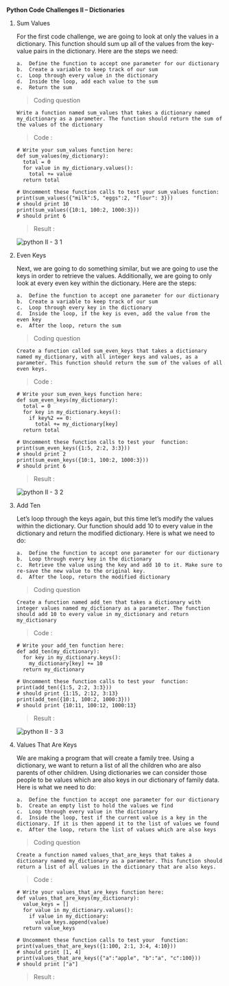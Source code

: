 **Python Code Challenges II – Dictionaries**

1.  Sum Values

    For the first code challenge, we are going to look at only the values in a dictionary. This function should sum up all of the values from the key-value pairs in the dictionary. Here are the steps we need:

        a.  Define the function to accept one parameter for our dictionary
        b.  Create a variable to keep track of our sum
        c.  Loop through every value in the dictionary
        d.  Inside the loop, add each value to the sum
        e.  Return the sum

    >   Coding question

        Write a function named sum_values that takes a dictionary named my_dictionary as a parameter. The function should return the sum of the values of the dictionary

    >   Code    :

        # Write your sum_values function here:
        def sum_values(my_dictionary):
          total = 0
          for value in my_dictionary.values():
            total += value
          return total

        # Uncomment these function calls to test your sum_values function:
        print(sum_values({"milk":5, "eggs":2, "flour": 3}))
        # should print 10
        print(sum_values({10:1, 100:2, 1000:3}))
        # should print 6

    >   Result  :

    ![python II - 3 1](https://user-images.githubusercontent.com/74751990/202850797-80fff0c8-d82e-4e01-9e3b-b4649b5cfcaf.jpg)

2.  Even Keys

    Next, we are going to do something similar, but we are going to use the keys in order to retrieve the values. Additionally, we are going to only look at every even key within the dictionary. Here are the steps:

        a.  Define the function to accept one parameter for our dictionary
        b.  Create a variable to keep track of our sum
        c.  Loop through every key in the dictionary
        d.  Inside the loop, if the key is even, add the value from the even key
        e.  After the loop, return the sum

    >   Coding question

        Create a function called sum_even_keys that takes a dictionary named my_dictionary, with all integer keys and values, as a parameter. This function should return the sum of the values of all even keys.

    >   Code    :

        # Write your sum_even_keys function here:
        def sum_even_keys(my_dictionary):
          total = 0
          for key in my_dictionary.keys():
            if key%2 == 0:
              total += my_dictionary[key]
          return total

        # Uncomment these function calls to test your  function:
        print(sum_even_keys({1:5, 2:2, 3:3}))
        # should print 2
        print(sum_even_keys({10:1, 100:2, 1000:3}))
        # should print 6

    >   Result  :

    ![python II - 3 2](https://user-images.githubusercontent.com/74751990/202913392-4907d03d-acfc-436d-be41-bf7cd9e22942.jpg)

3.  Add Ten

    Let’s loop through the keys again, but this time let’s modify the values within the dictionary. Our function should add 10 to every value in the dictionary and return the modified dictionary. Here is what we need to do:

        a.  Define the function to accept one parameter for our dictionary
        b.  Loop through every key in the dictionary
        c.  Retrieve the value using the key and add 10 to it. Make sure to re-save the new value to the original key.
        d.  After the loop, return the modified dictionary

    >   Coding question

        Create a function named add_ten that takes a dictionary with integer values named my_dictionary as a parameter. The function should add 10 to every value in my_dictionary and return my_dictionary

    >   Code    :

        # Write your add_ten function here:
        def add_ten(my_dictionary):
          for key in my_dictionary.keys():
            my_dictionary[key] += 10
          return my_dictionary

        # Uncomment these function calls to test your  function:
        print(add_ten({1:5, 2:2, 3:3}))
        # should print {1:15, 2:12, 3:13}
        print(add_ten({10:1, 100:2, 1000:3}))
        # should print {10:11, 100:12, 1000:13}

    >   Result  :

    ![python II - 3 3](https://user-images.githubusercontent.com/74751990/202928555-01368bb1-c4bd-46df-9e64-3c0d8c0cc27b.jpg)

4.  Values That Are Keys

    We are making a program that will create a family tree. Using a dictionary, we want to return a list of all the children who are also parents of other children. Using dictionaries we can consider those people to be values which are also keys in our dictionary of family data. Here is what we need to do:

        a.  Define the function to accept one parameter for our dictionary
        b.  Create an empty list to hold the values we find
        c.  Loop through every value in the dictionary
        d.  Inside the loop, test if the current value is a key in the dictionary. If it is then append it to the list of values we found
        e.  After the loop, return the list of values which are also keys

    >   Coding question

        Create a function named values_that_are_keys that takes a dictionary named my_dictionary as a parameter. This function should return a list of all values in the dictionary that are also keys.

    >   Code    :

        # Write your values_that_are_keys function here:
        def values_that_are_keys(my_dictionary):
          value_keys = []
          for value in my_dictionary.values():
            if value in my_dictionary:
              value_keys.append(value)
          return value_keys

        # Uncomment these function calls to test your  function:
        print(values_that_are_keys({1:100, 2:1, 3:4, 4:10}))
        # should print [1, 4]
        print(values_that_are_keys({"a":"apple", "b":"a", "c":100}))
        # should print ["a"]

    >   Result  :


